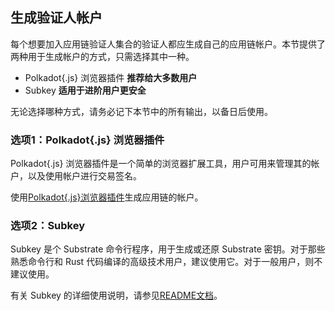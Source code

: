 ## 生成验证人帐户

每个想要加入应用链验证人集合的验证人都应生成自己的应用链帐户。本节提供了两种用于生成帐户的方式，只需选择其中一种。

* Polkadot{.js} 浏览器插件 **​​推荐给大多数用户**
* Subkey **适用于进阶用户更安全**

无论选择哪种方式，请务必记下本节中的所有输出，以备日后使用。

### 选项1：Polkadot{.js} 浏览器插件

Polkadot{.js} 浏览器插件是一个简单的浏览器扩展工具，用户可用来管理其的帐户，以及使用帐户进行交易签名。

使用[Polkadot{.js}浏览器插件](https://wiki.polkadot.network/docs/en/learn-account-generation#polkadotjs-browser-plugin)生成应用链的帐户。

### 选项2：Subkey

Subkey 是个 Substrate 命令行程序，用于生成或还原 Substrate 密钥。对于那些熟悉命令行和 Rust 代码编译的高级技术用户，建议使用它。对于一般用户，则不建议使用。

有关 Subkey 的详细使用说明，请参见[README文档](https://github.com/paritytech/substrate/tree/master/bin/utils/subkey)。
